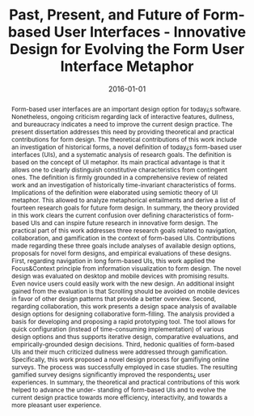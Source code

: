 ---
abstract: Form-based user interfaces are an important design option for today&iquest;s
  software. Nonetheless, ongoing criticism regarding lack of interactive features,
  dullness, and bureaucracy indicates a need to improve the current design practice.
  The present dissertation addresses this need by providing theoretical and practical
  contributions for form design. The theoretical contributions of this work include
  an investigation of historical forms, a novel definition of today&iquest;s form-based
  user interfaces (UIs), and a systematic analysis of research goals. The definition
  is based on the concept of UI metaphor. Its main practical advantage is that it
  allows one to clearly distinguish constitutive characteristics from contingent ones.
  The definition is firmly grounded in a comprehensive review of related work and
  an investigation of historically time-invariant characteristics of forms. Implications
  of the definition were elaborated using semiotic theory of UI metaphor. This allowed
  to analyze metaphorical entailments and derive a list of fourteen research goals
  for future form design. In summary, the theory provided in this work clears the
  current confusion over defining characteristics of form-based UIs and can inspire
  future research in innovative form design. The practical part of this work addresses
  three research goals related to navigation, collaboration, and gamification in the
  context of form-based UIs. Contributions made regarding these three goals include
  analyses of available design options, proposals for novel form designs, and empirical
  evaluations of these designs. First, regarding navigation in long form-based UIs,
  this work applied the Focus&Context principle from information visualization to
  form design. The novel design was evaluated on desktop and mobile devices with promising
  results. Even novice users could easily work with the new design. An additional
  insight gained from the evaluation is that Scrolling should be avoided on mobile
  devices in favor of other design patterns that provide a better overview. Second,
  regarding collaboration, this work presents a design space analysis of available
  design options for designing collaborative form-filling. The analysis provided a
  basis for developing and proposing a rapid prototyping tool. The tool allows for
  quick configuration (instead of time-consuming implementation) of various design
  options and thus supports iterative design, comparative evaluations, and empirically-grounded
  design decisions. Third, hedonic qualities of form-based UIs and their much criticized
  dullness were addressed through gamification. Specifically, this work proposed a
  novel design process for gamifiying online surveys. The process was successfully
  employed in case studies. The resulting gamified survey designs significantly improved
  the respondents&iquest; user experiences. In summary, the theoretical and practical
  contributions of this work helped to advance the under- standing of form-based UIs
  and to evolve the current design practice towards more efficiency, interactivity,
  and towards a more pleasant user experience.
authors:
- Johannes Harms
date: '2016-01-01'
featured: false
publication_types:
- '7'
publishDate: '2016-01-01'
title: Past, Present, and Future of Form-based User Interfaces - Innovative Design
  for Evolving the Form User Interface Metaphor
url_pdf: ''
---